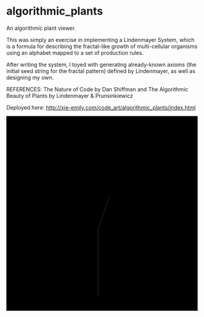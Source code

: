 # algorithmic_plants

An algorithmic plant viewer.

This was simply an exercise in implementing a Lindenmayer System, which is a formula for describing the fractal-like growth of multi-cellular organisms using an alphabet mapped to a set of production rules.

After writing the system, I toyed with generating already-known axioms (the initial seed string for the fractal pattern) defined by Lindenmayer, as well as designing my own.


REFERENCES: The Nature of Code by Dan Shiffman and The Algorithmic Beauty of Plants by Lindenmayer & Prunsinkiewicz

Deployed here: http://xie-emily.com/code_art/algorithmic_plants/index.html

![alt tag](images/algorithmic_plant.gif)